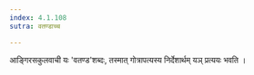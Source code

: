 ```yaml
---
index: 4.1.108
sutra: वतण्डाच्च

---
```

आङ्गिरसकुलवाची यः 'वतण्ड'शब्दः, तस्मात् गोत्रापत्यस्य निर्देशार्थम् यञ् प्रत्ययः भवति । 